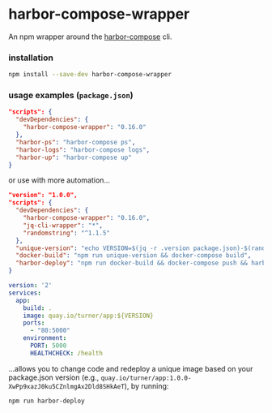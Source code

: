 harbor-compose-wrapper
======================

An npm wrapper around the [harbor-compose](https://github.com/turnerlabs/harbor-compose) cli.

### installation

```bash
npm install --save-dev harbor-compose-wrapper
```

### usage examples (`package.json`)

```json
"scripts": {
  "devDependencies": {
    "harbor-compose-wrapper": "0.16.0"
  },  
  "harbor-ps": "harbor-compose ps",
  "harbor-logs": "harbor-compose logs",
  "harbor-up": "harbor-compose up"
}
```

or use with more automation...

```json
"version": "1.0.0",
"scripts": {
  "devDependencies": {    
    "harbor-compose-wrapper": "0.16.0",
    "jq-cli-wrapper": "*",
    "randomstring": "^1.1.5"
  },  
  "unique-version": "echo VERSION=$(jq -r .version package.json)-$(randomstring) > .env",
  "docker-build": "npm run unique-version && docker-compose build",
  "harbor-deploy": "npm run docker-build && docker-compose push && harbor-compose up && harbor-compose ps"
}
```

```yaml
version: '2'
services:
  app:
    build: .
    image: quay.io/turner/app:${VERSION}
    ports:
      - "80:5000"
    environment:
      PORT: 5000
      HEALTHCHECK: /health
```

...allows you to change code and redeploy a unique image based on your package.json version (e.g., `quay.io/turner/app:1.0.0-XwPp9xazJ0ku5CZnlmgAx2Dld8SHkAeT`), by running:

```
npm run harbor-deploy
```
